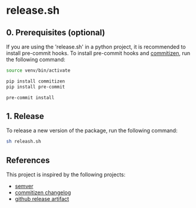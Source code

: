 # release.sh

## 0. Prerequisites (optional)

If you are using the 'release.sh' in a python project, it is recommended to install pre-commit hooks. To install pre-commit hooks and [commitizen](https://pypi.org/project/commitizen/), run the following command:
```bash
source venv/bin/activate

pip install commitizen
pip install pre-commit

pre-commit install
```

## 1. Release
To release a new version of the package, run the following command:
```bash
sh releash.sh
```


## References

This project is inspired by the following projects:
- [semver](https://semver.org/) 
- [commitizen changelog](https://commitizen-tools.github.io/commitizen/commands/changelog/)
- [github release artifact](https://github.com/marketplace/actions/auto-release#example)
